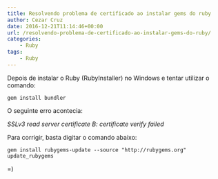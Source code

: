 ```yaml
---
title: Resolvendo problema de certificado ao instalar gems do ruby
author: Cezar Cruz
date: 2016-12-21T11:14:46+00:00
url: /resolvendo-problema-de-certificado-ao-instalar-gems-do-ruby/
categories:
    - Ruby
tags:
    - Ruby
---
```


Depois de instalar o Ruby (RubyInstaller) no Windows e tentar utilizar o comando:

`gem install bundler`

O seguinte erro acontecia:

_SSLv3 read server certificate B: certificate verify failed_

Para corrigir, basta digitar o comando abaixo:

`gem install rubygems-update --source "http://rubygems.org" update_rubygems`

=)

